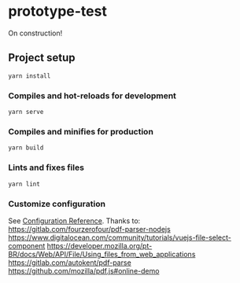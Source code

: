 # prototype-test
 On construction!

 
## Project setup
```
yarn install
```

### Compiles and hot-reloads for development
```
yarn serve
```

### Compiles and minifies for production
```
yarn build
```

### Lints and fixes files
```
yarn lint
```

### Customize configuration
See [Configuration Reference](https://cli.vuejs.org/config/).
Thanks to:
https://gitlab.com/fourzerofour/pdf-parser-nodejs
https://www.digitalocean.com/community/tutorials/vuejs-file-select-component
https://developer.mozilla.org/pt-BR/docs/Web/API/File/Using_files_from_web_applications
https://gitlab.com/autokent/pdf-parse
https://github.com/mozilla/pdf.js#online-demo
